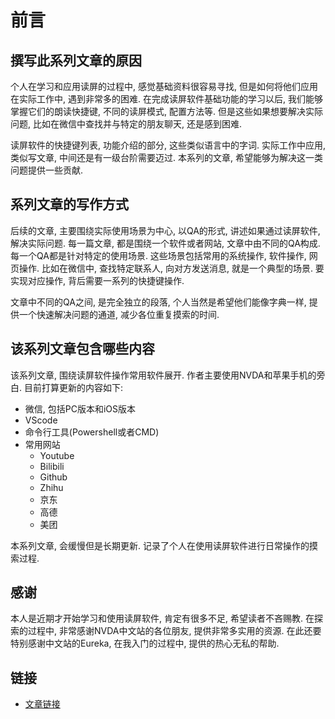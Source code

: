 
# 前言

## 撰写此系列文章的原因

个人在学习和应用读屏的过程中, 感觉基础资料很容易寻找, 但是如何将他们应用在实际工作中, 遇到非常多的困难. 在完成读屏软件基础功能的学习以后, 我们能够掌握它们的朗读快捷键, 不同的读屏模式, 配置方法等. 但是这些如果想要解决实际问题, 比如在微信中查找并与特定的朋友聊天, 还是感到困难.  


读屏软件的快捷键列表, 功能介绍的部分, 这些类似语言中的字词. 实际工作中应用, 类似写文章, 中间还是有一级台阶需要迈过. 本系列的文章, 希望能够为解决这一类问题提供一些贡献.

## 系列文章的写作方式

后续的文章, 主要围绕实际使用场景为中心, 以QA的形式, 讲述如果通过读屏软件, 解决实际问题. 每一篇文章, 都是围绕一个软件或者网站, 文章中由不同的QA构成.
每一个QA都是针对特定的使用场景.
这些场景包括常用的系统操作, 软件操作, 网页操作. 比如在微信中, 查找特定联系人, 向对方发送消息, 就是一个典型的场景. 要实现对应操作, 背后需要一系列的快捷键操作. 

文章中不同的QA之间, 是完全独立的段落, 
个人当然是希望他们能像字典一样, 提供一个快速解决问题的通道, 减少各位重复摸索的时间.


## 该系列文章包含哪些内容

该系列文章, 围绕读屏软件操作常用软件展开.
作者主要使用NVDA和苹果手机的旁白. 
目前打算更新的内容如下: 

* 微信, 包括PC版本和iOS版本
* VScode
* 命令行工具(Powershell或者CMD)
* 常用网站
    * Youtube
    * Bilibili
    * Github
    * Zhihu
    * 京东
    * 高德
    * 美团


本系列文章, 会缓慢但是长期更新. 记录了个人在使用读屏软件进行日常操作的摸索过程.


## 感谢

本人是近期才开始学习和使用读屏软件, 肯定有很多不足, 希望读者不吝赐教. 在探索的过程中, 非常感谢NVDA中文站的各位朋友, 提供非常多实用的资源. 在此还要特别感谢中文站的Eureka, 在我入门的过程中, 提供的热心无私的帮助.  

## 链接

* [文章链接](https://nvda-users.gitbook.io/daily_usage/)

